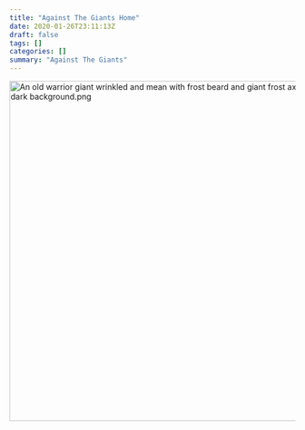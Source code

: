 ```yaml
---
title: "Against The Giants Home"
date: 2020-01-26T23:11:13Z
draft: false
tags: []
categories: []
summary: "Against The Giants"
---
```

<img src="DALL·E 2022-11-12 17.40.44 - An old warrior giant wrinkled and mean with frost beard and giant frost axe lit face in dark background.png" alt="An old warrior giant wrinkled and mean with frost beard and giant frost axe lit face in dark background.png" style="width:600px"></img></p>
